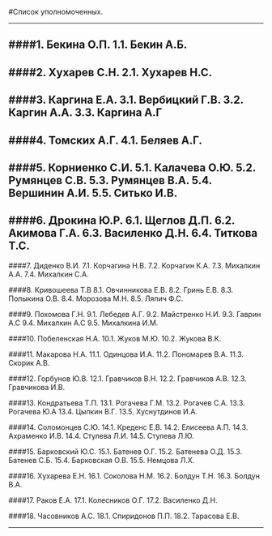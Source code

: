 #Список уполномоченных.

---
####1.	Бекина О.П. 
1.1.	Бекин А.Б.
---
####2.	Хухарев С.Н.
2.1.	Хухарев Н.С.
---
####3.	Каргина Е.А.
3.1.	 Вербицкий Г.В.
3.2.	Каргин А.А.
3.3.	Каргина А.Г
---
####4.	Томских А.Г.
4.1.	 Беляев А.Г.
---
####5.	Корниенко С.И.
5.1.	Калачева О.Ю.
5.2.	Румянцев С.В.
5.3.	Румянцев В.А.
5.4.	Вершинин А.И.
5.5.	Ситько И.В.
---
####6.	Дрокина Ю.Р.
6.1.	Щеглов Д.П.
6.2.	Акимова Г.А.
6.3.	Василенко Д.Н.
6.4.	Титкова Т.С.
---
####7.	Диденко В.И.
7.1.	Корчагина Н.В.
7.2.	Корчагин К.А.
7.3.	Михалкин А.А.
7.4.	Михалкин С.А.

####8.	Кривошеева Т.В
8.1.	Овчинникова Е.В.
8.2.	Гринь Е.В.
8.3.	Попыкина О.В.
8.4.	Морозова М.Н.
8.5.	Ляпич Ф.С.

####9.	Похомова Г.Н.
9.1.	Лебедев А.Г.
9.2.	Майстренко Н.И.
9.3.	Гаврин А.С
9.4.	Михалкин А.С
9.5.	Михалкина И.М.

####10.	Побеленская Н.А.
10.1.	Жуков М.Ю.
10.2.	Жукова В.К.

####11.	Макарова Н.А.
11.1.	Одинцова И.А.
11.2.	Пономарев В.А.
11.3.	Скорик А.В.

####12.	Горбунов Ю.В.
12.1.	Гравчиков В.Н.
12.2.	Гравчиков А.В.
12.3.	Гравчикова И.В.

####13.	Кондратьева Т.П.
13.1.	Рогачева Г.М.
13.2.	Рогачев С.А.
13.3.	Рогачева Ю.А
13.4.	Цыпкин В.Г.
13.5.	Хуснутдинов И.А.

####14.	Соломонцев С.Ю.
14.1.	Креденс Е.В.
14.2.	Елисеева А.П.
14.3.	Ахраменко И.В.
14.4.	Стулева Л.И.
14.5.	Стулева Л.Ю.

####15.	Барковский Ю.С.
15.1.	Батенев О.Г.
15.2.	Батенева О.Д.
15.3.	Батенев С.Б.
15.4.	Барковская О.В.
15.5.	Немцова Л.Х.

####16.	Хухарева Е.Н.
16.1.	Соколова Н.М.
16.2.	Болдун Т.Н.
16.3.	Болдун В.А.

####17.	Раков Е.А.
17.1.	Колесников О.Г.
17.2.	Василенко Д.Н.

####18.	Часовников А.С.
18.1.	Спиридонов П.П.
18.2.	Тарасова Е.В.


---
